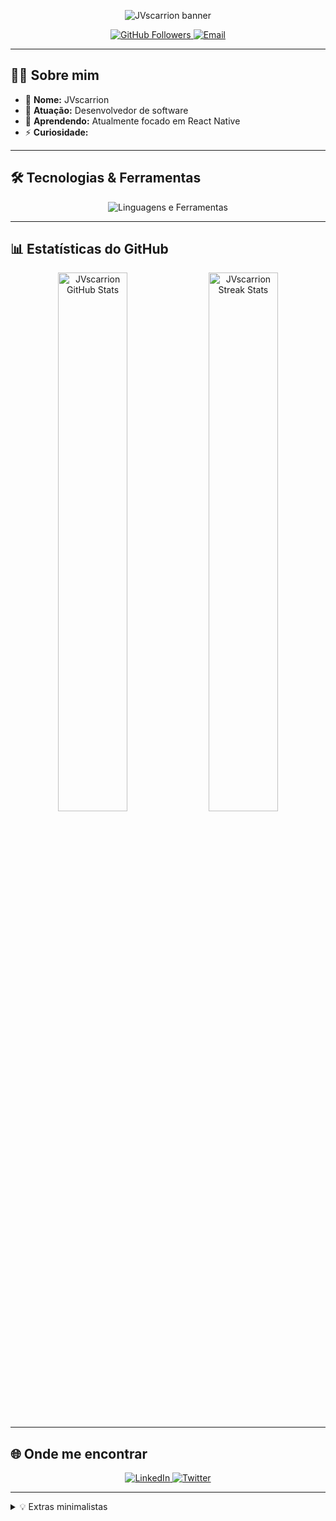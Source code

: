 <!-- Banner animado opcional: pode ser removido para minimalismo -->
<p align="center">
  <img src="https://capsule-render.vercel.app/api?type=wave&color=333&height=190&section=header&text=Olá,%20eu%20sou%20o%20JVscarrion%20👋&fontColor=fff&fontSize=35&animation=twinkling" alt="JVscarrion banner"/>
</p>

<p align="center">
  <a href="https://github.com/JVscarrion">
    <img src="https://img.shields.io/github/followers/JVscarrion?label=Follow&style=social" alt="GitHub Followers" />
  </a>
  <a href="mailto:seuemail@email.com">
    <img src="https://img.shields.io/badge/Email-333?style=flat&logo=gmail&logoColor=white" alt="Email" />
  </a>
</p>

---

## 👨‍💻 Sobre mim

- 👤 **Nome:** JVscarrion  
- 💼 **Atuação:** Desenvolvedor de software  
- 🌱 **Aprendendo:** Atualmente focado em React Native
- ⚡ **Curiosidade:** 

---

## 🛠️ Tecnologias & Ferramentas

<p align="center">
  <img src="https://skillicons.dev/icons?i=https://skillicons.dev/icons?i=html,css,js,php,py,java,react,nodejs,mysql,cs,cpp" alt="Linguagens e Ferramentas"/>
</p>

---

## 📊 Estatísticas do GitHub

<p align="center">
  <img src="https://github-readme-stats.vercel.app/api?username=JVscarrion&show_icons=true&hide_border=true&title_color=333&icon_color=008080&text_color=555&bg_color=fff" width="47%" alt="JVscarrion GitHub Stats"/>
  <img src="https://github-readme-streak-stats.herokuapp.com/?user=JVscarrion&hide_border=true&stroke=333&background=fff&ring=008080&fire=008080&currStreakNum=333" width="47%" alt="JVscarrion Streak Stats"/>
</p>

---

## 🌐 Onde me encontrar

<p align="center">
  <a href="https://linkedin.com/in/jvscarrion" target="_blank">
    <img src="https://img.shields.io/badge/LinkedIn-333?style=flat&logo=linkedin&logoColor=white" alt="LinkedIn"/>
  </a>
  <a href="https://twitter.com/jvscarrion" target="_blank">
    <img src="https://img.shields.io/badge/Twitter-333?style=flat&logo=twitter&logoColor=white" alt="Twitter"/>
  </a>
  <!-- Adicione mais links se desejar -->
</p>

---

<details>
  <summary>💡 Extras minimalistas</summary>

- 📝 Sempre aberto a colaborações e ideias!

</details>
